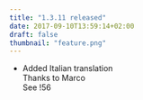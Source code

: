 ```yaml
---
title: "1.3.11 released"
date: 2017-09-10T13:59:14+02:00
draft: false
thumbnail: "feature.png"
---
```


*   Added Italian translation  
    Thanks to Marco  
    See !56

